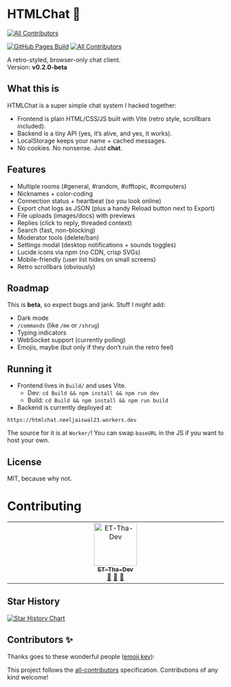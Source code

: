 # HTMLChat 💬
<!-- ALL-CONTRIBUTORS-BADGE:START - Do not remove or modify this section -->
[![All Contributors](https://img.shields.io/badge/all_contributors-1-orange.svg?style=flat-square)](#contributors-)
<!-- ALL-CONTRIBUTORS-BADGE:END -->
[![GitHub Pages Build](https://github.com/HTMLToolkit/HTMLChat/actions/workflows/static.yml/badge.svg)](https://github.com/HTMLToolkit/HTMLChat/actions/workflows/static.yml) [![All Contributors](https://img.shields.io/github/all-contributors/HTMLToolkit/HTMLChat?color=ee8449&style=flat-square)](#contributors)


A retro-styled, browser-only chat client.  
Version: **v0.2.0-beta**

## What this is  

HTMLChat is a super simple chat system I hacked together:  

* Frontend is plain HTML/CSS/JS built with Vite (retro style, scrollbars included).  
* Backend is a tiny API (yes, it’s alive, and yes, it works).  
* LocalStorage keeps your name + cached messages.  
* No cookies. No nonsense. Just **chat**.  
  
## Features
  
- Multiple rooms (#general, #random, #offtopic, #computers)
- Nicknames + color-coding
- Connection status + heartbeat (so you look online)
- Export chat logs as JSON (plus a handy Reload button next to Export)
- File uploads (images/docs) with previews
- Replies (click to reply, threaded context)
- Search (fast, non-blocking)
- Moderator tools (delete/ban)
- Settings modal (desktop notifications + sounds toggles)
- Lucide icons via npm (no CDN, crisp SVGs)
- Mobile-friendly (user list hides on small screens)
- Retro scrollbars (obviously)  
  
## Roadmap  
  
This is **beta**, so expect bugs and jank. Stuff I *might* add:  
  
* Dark mode  
* `/commands` (like `/me` or `/shrug`)  
* Typing indicators  
* WebSocket support (currently polling)  
* Emojis, maybe (but only if they don’t ruin the retro feel)  
  
## Running it  
  
- Frontend lives in `Build/` and uses Vite.  
	- Dev: `cd Build && npm install && npm run dev`  
	- Build: `cd Build && npm install && npm run build`  
- Backend is currently deployed at:  
```
https://htmlchat.neeljaiswal23.workers.dev
```  
The source for it is at `Worker/`!
You can swap `baseURL` in the JS if you want to host your own.

## License

MIT, because why not.

# Contributing

<!-- ALL-CONTRIBUTORS-LIST:START - Do not remove or modify this section -->
<!-- prettier-ignore-start -->
<!-- markdownlint-disable -->
<table>
  <tbody>
    <tr>
      <td align="center" valign="top" width="14.28%"><a href="https://github.com/ET-Tha-Dev"><img src="https://avatars.githubusercontent.com/u/203461701?v=4?s=100" width="100px;" alt="ET-Tha-Dev"/><br /><sub><b>ET-Tha-Dev</b></sub></a><br /><a href="#promotion-ET-Tha-Dev" title="Promotion">📣</a> <a href="#userTesting-ET-Tha-Dev" title="User Testing">📓</a> <a href="#ideas-ET-Tha-Dev" title="Ideas, Planning, & Feedback">🤔</a></td>
    </tr>
  </tbody>
</table>

<!-- markdownlint-restore -->
<!-- prettier-ignore-end -->

<!-- ALL-CONTRIBUTORS-LIST:END -->

## Star History
<a href="https://www.star-history.com/#HTMLToolkit/HTMLChat&Date">
 <picture>
   <source media="(prefers-color-scheme: dark)" srcset="https://api.star-history.com/svg?repos=HTMLToolkit/HTMLChat&type=Date&theme=dark" />
   <source media="(prefers-color-scheme: light)" srcset="https://api.star-history.com/svg?repos=HTMLToolkit/HTMLChat&type=Date" />
   <img alt="Star History Chart" src="https://api.star-history.com/svg?repos=HTMLToolkit/HTMLChat&type=Date" />
 </picture>
</a>

## Contributors ✨

Thanks goes to these wonderful people ([emoji key](https://allcontributors.org/docs/en/emoji-key)):

<!-- ALL-CONTRIBUTORS-LIST:START - Do not remove or modify this section -->
<!-- prettier-ignore-start -->
<!-- markdownlint-disable -->
<!-- markdownlint-restore -->
<!-- prettier-ignore-end -->
<!-- ALL-CONTRIBUTORS-LIST:END -->

This project follows the [all-contributors](https://github.com/all-contributors/all-contributors) specification. Contributions of any kind welcome!